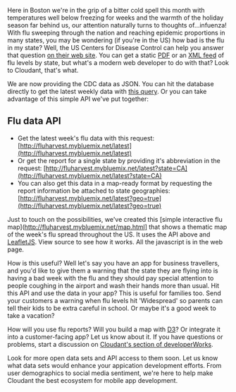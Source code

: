 Here in Boston we're in the grip of a bitter cold spell this month with temperatures well below freezing for weeks and the warmth of the holiday season far behind us, our attention naturally turns to thoughts of...infuenza! With flu sweeping through the nation and reaching epidemic proportions in many states, you may be wondering (if you're in the US) how bad is the flu in my state? Well, the US Centers for Disease Control can help you answer that question [on their web site](http://www.cdc.gov/flu/weekly/). You can get a static [PDF](http://www.cdc.gov/flu/weekly/pdf/External_F1453.pdf) or an [XML feed](http://www.cdc.gov/flu/weekly/flureport.xml) of flu levels by state, but what's a modern web developer to do with that? Look to Cloudant, that's what.

We are now providing the CDC data as JSON. You can hit the database directly to get the latest weekly data with [this query](https://opendata.cloudant.com/flureports/_all_docs?include_docs=true&descending=true&limit=1). Or you can take advantage of this simple API we've put together:

## Flu data API
- Get the latest week's flu data with this request: [http://fluharvest.mybluemix.net/latest](http://fluharvest.mybluemix.net/latest)
- Or get the report for a single state by providing it's abbreviation in the request: [http://fluharvest.mybluemix.net/latest?state=CA](http://fluharvest.mybluemix.net/latest?state=CA)
- You can also get this data in a map-ready format by requesting the report information be attached to state geographies: [http://fluharvest.mybluemix.net/latest?geo=true](http://fluharvest.mybluemix.net/latest?geo=true)

Just to touch on the possibilities, we've created this [simple interactive flu map](http://fluharvest.mybluemix.net/map.html] that shows a thematic map of the week's flu spread throughout the US. It uses the API above and [LeafletJS](http://leafletjs.com). View source to see how it works. All the javascript is in the web page.

How is this useful? Well let's say you have an app for business travellers, and you'd like to give them a warning that the state they are flying into is having a bad week with the flu and they should pay special attention to people coughing in the airport and wash their hands more than usual. Hit this API and use the data in your app? This is useful for families too. Send your customers a warning when flu levels hit 'Widespread' so parents can tell their kids to be extra careful in school. Or maybe it's a good week to take a vacation?

How will you use flu reports? Will you build a map with [D3](http://d3js.org/)? Or integrate it into a customer-facing app? Let us know about it. If you have questions or problems, start a discussion on [Cloudant's section of developerWorks](https://developer.ibm.com/answers/topics/cloudant/).

Look for more open data sets and API access to them soon. Let us know what data sets would enhance your appication development efforts. From user demographics to social media sentiment, we're here to help make  Cloudant the best ecosystem for mobile app development.
